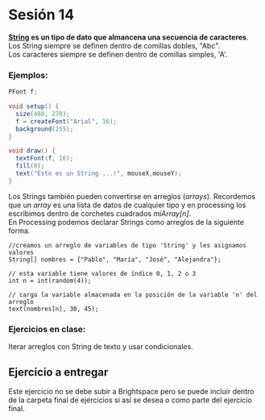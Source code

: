 # Sesión 14

__[String](https://processing.org/reference/String.html) es un tipo de dato que almancena una secuencia de caracteres__. 
Los String siempre se definen dentro de comillas dobles, "Abc".  
Los caracteres siempre se definen dentro de comillas simples, 'A'.  

### Ejemplos:

```java
PFont f;  

void setup() {
  size(480, 270);
  f = createFont("Arial", 16);
  background(255);
} 

void draw() {
  textFont(f, 16); 
  fill(0);        
  text("Esto es un String ...!", mouseX,mouseY);
}
```

Los Strings también pueden convertirse en arreglos (_arrays_). Recordemos que un _array_ es una lista de datos de cualquier tipo y en processing los escribimos dentro de corchetes cuadrados _miArray[n]_.    
En Processing podemos declarar Strings como arreglos de la siguiente forma.

```processing
//creamos un arreglo de variables de tipo 'String' y les asignamos valores
String[] nombres = {"Pablo", "María", "José", "Alejandra"};

// esta variable tiene valores de índice 0, 1, 2 o 3
int n = int(random(4));

// carga la variable almacenada en la posición de la variable 'n' del arreglo
text(nombres[n], 30, 45);
```

### Ejercicios en clase:
Iterar arreglos con String de texto y usar condicionales. 

## Ejercicio a entregar

Este ejercicio no se debe subir a Brightspace pero se puede incluir dentro de la carpeta final de ejercicios si así se desea o como parte del ejercicio final. 
